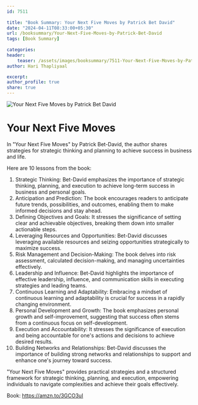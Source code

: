 ```yaml
---                            
id: 7511                            
                          
title: "Book Summary: Your Next Five Moves by Patrick Bet David"                      
date: "2024-04-11T08:33:00+05:30"                            
url: /booksummary/Your-Next-Five-Moves-by-Patrick-Bet-David                      
tags: [Book Summary]                     
                            
categories:                            
header:                            
    teaser: /assets/images/booksummary/7511-Your-Next-Five-Moves-by-Patrick-Bet-David.jpg                         
author: Hari Thapliyaal                            

excerpt:                            
author_profile: true                            
share: true                            
---                            
```

                            
![Your Next Five Moves by Patrick Bet David](/assets/images/booksummary/7511-Your-Next-Five-Moves-by-Patrick-Bet-David.jpg)

# Your Next Five Moves
   
In "Your Next Five Moves" by Patrick Bet-David, the author shares strategies for strategic thinking and planning to achieve success in business and life.   
   
Here are 10 lessons from the book:   
   
1. Strategic Thinking: Bet-David emphasizes the importance of strategic thinking, planning, and execution to achieve long-term success in business and personal goals.
2. Anticipation and Prediction: The book encourages readers to anticipate future trends, possibilities, and outcomes, enabling them to make informed decisions and stay ahead.
3. Defining Objectives and Goals: It stresses the significance of setting clear and achievable objectives, breaking them down into smaller actionable steps.
4. Leveraging Resources and Opportunities: Bet-David discusses leveraging available resources and seizing opportunities strategically to maximize success.
5. Risk Management and Decision-Making: The book delves into risk assessment, calculated decision-making, and managing uncertainties effectively.
6. Leadership and Influence: Bet-David highlights the importance of effective leadership, influence, and communication skills in executing strategies and leading teams.
7. Continuous Learning and Adaptability: Embracing a mindset of continuous learning and adaptability is crucial for success in a rapidly changing environment.
8. Personal Development and Growth: The book emphasizes personal growth and self-improvement, suggesting that success often stems from a continuous focus on self-development.
9. Execution and Accountability: It stresses the significance of execution and being accountable for one's actions and decisions to achieve desired results.
10. Building Networks and Relationships: Bet-David discusses the importance of building strong networks and relationships to support and enhance one's journey toward success.

"Your Next Five Moves" provides practical strategies and a structured framework for strategic thinking, planning, and execution, empowering individuals to navigate complexities and achieve their goals effectively.

Book: https://amzn.to/3GCO3uI



   
